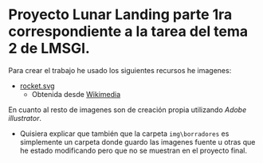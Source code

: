 # Proyecto Lunar Landing parte 1ra correspondiente a la tarea del tema 2 de LMSGI.

Para crear el trabajo he usado los siguientes recursos he imagenes:

* [rocket.svg](img\borradores\rocket.svg)
    * Obtenida desde [Wikimedia](https://commons.wikimedia.org/wiki/File:Emojione_1F680.svg)

En cuanto al resto de imagenes son de creación propia utilizando *Adobe illustrator*.

* Quisiera explicar que también que la carpeta `img\borradores` es simplemente un carpeta donde guardo las imagenes fuente u otras que he estado modificando pero que no se muestran en el proyecto final.

